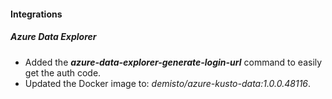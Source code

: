 
#### Integrations
##### Azure Data Explorer
- Added the ***azure-data-explorer-generate-login-url*** command to easily get the auth code.
- Updated the Docker image to: *demisto/azure-kusto-data:1.0.0.48116*.
